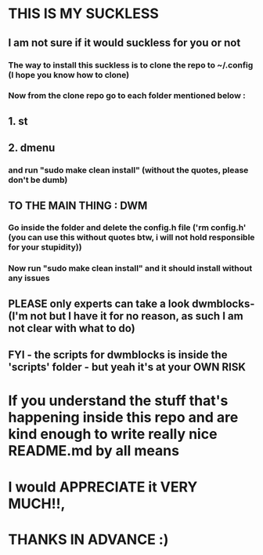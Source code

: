 # THIS IS MY SUCKLESS

## I am not sure if it would suckless for you or not

### The way to install this suckless is to clone the repo to ~/.config (I hope you know how to clone)
### Now from the clone repo go to each folder mentioned below : 

## 1. st
## 2. dmenu
 

### and run "sudo make clean install" (without the quotes, please don't be dumb)
 
## TO THE MAIN THING : DWM
### Go inside the folder and delete the config.h file ('rm config.h' (you can use this without quotes btw, i will not hold responsible for your stupidity))
### Now run "sudo make clean install" and it should install without any issues

## PLEASE only experts can take a look dwmblocks- (I'm not but I have it for no reason, as such I am not clear with what to do)
## FYI - the scripts for dwmblocks is inside the 'scripts' folder - but yeah it's at your OWN RISK

# If you understand the stuff that's happening inside this repo and are kind enough to write really nice README.md by all means
# I would APPRECIATE it VERY MUCH!!,
# THANKS IN ADVANCE :)
